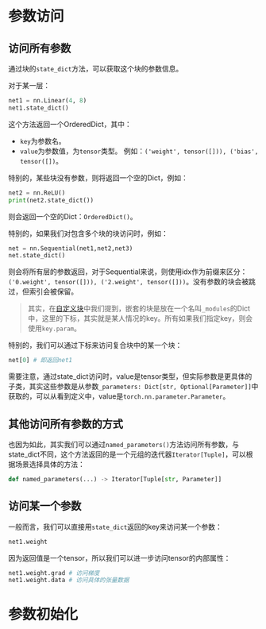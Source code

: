 # 参数访问
## 访问所有参数
通过块的`state_dict`方法，可以获取这个块的参数信息。

对于某一层：
```python
net1 = nn.Linear(4, 8)
net1.state_dict()
```

这个方法返回一个OrderedDict，其中：
- `key`为参数名。
- `value`为参数值，为`tensor`类型。 
例如：`('weight', tensor([])), ('bias', tensor([])`。

特别的，某些块没有参数，则将返回一个空的Dict，例如：
```python
net2 = nn.ReLU()
print(net2.state_dict())
```
则会返回一个空的Dict：`OrderedDict()`。

特别的，如果我们对包含多个块的块访问时，例如：
```python
net = nn.Sequential(net1,net2,net3)
net.state_dict()
```

则会将所有层的参数返回，对于Sequential来说，则使用idx作为前缀来区分：`('0.weight', tensor([])), ('2.weight', tensor([]))`。没有参数的块会被跳过，但索引会被保留。

> 其实，在[自定义块](自定义块.md)中我们提到，嵌套的块是放在一个名叫`_modules`的Dict中，这里的下标，其实就是某人情况的key。所有如果我们指定key，则会使用`key.param`。

特别的，我们可以通过下标来访问复合块中的某一个块：
```python
net[0] # 即返回net1
```


需要注意，通过state_dict访问时，value是tensor类型，但实际参数是更具体的子类，其实这些参数是从参数`_parameters: Dict[str, Optional[Parameter]]`中获取的，可以从看到定义中，value是`torch.nn.parameter.Parameter`。

## 其他访问所有参数的方式
也因为如此，其实我们可以通过`named_parameters()`方法访问所有参数，与state_dict不同，这个方法返回的是一个元组的迭代器`Iterator[Tuple]`，可以根据场景选择具体的方法：
```python
def named_parameters(...) -> Iterator[Tuple[str, Parameter]]
```

## 访问某一个参数
一般而言，我们可以直接用`state_dict`返回的key来访问某一个参数：
```python
net1.weight
```
因为返回值是一个tensor，所以我们可以进一步访问tensor的内部属性：
```python
net1.weight.grad # 访问梯度
net1.weight.data # 访问具体的张量数据
```

# 参数初始化
